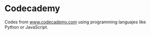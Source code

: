 Codecademy
==========

Codes from www.codecademy.com using programming languajes like Python or JavaScript.